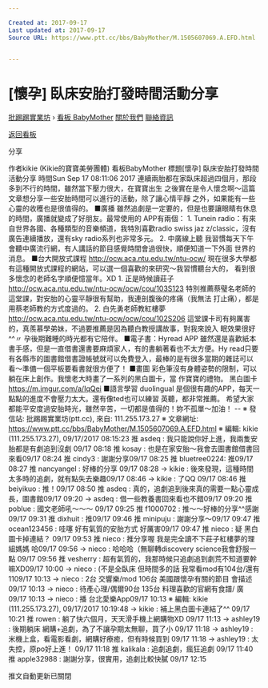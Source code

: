```yaml
---

Created at: 2017-09-17
Last updated at: 2017-09-17
Source URL: https://www.ptt.cc/bbs/BabyMother/M.1505607069.A.EFD.html


---
```


# [懷孕] 臥床安胎打發時間活動分享


[批踢踢實業坊](https://www.ptt.cc/) › [看板 BabyMother](https://www.ptt.cc/bbs/BabyMother/index.html) [關於我們](https://www.ptt.cc/about.html) [聯絡資訊](https://www.ptt.cc/contact.html)

[返回看板](https://www.ptt.cc/bbs/BabyMother/index.html)

分享

作者kikie (Kikie的寶寶美勞團體)
看板BabyMother
標題\[懷孕\] 臥床安胎打發時間活動分享
時間Sun Sep 17 08:11:06 2017
連續兩胎都在家臥床超過四個月，那段多到不行的時間，雖然當下壓力很大，在寶寶出生 之後實在是令人懷念啊～這篇文章想分享一些安胎時間可以進行的活動，除了讓心情平靜 之外，如果能有一些心靈的收穫也是很值得的。 ■廣播 雖然追劇是一定要的，但是也要讓眼睛有休息的時間，廣播就變成了好朋友。最常使用的 APP有兩個： 1. Tunein radio：有來自世界各國、各種類型的音樂頻道，我特別喜歡radio swiss jaz z/classic，沒有廣告連續播放，還有sky radio系列也非常多元。 2. 中廣線上聽 我習慣每天下午會聽中廣流行網，有人講話的節目感覺時間會過很快，順便知道一下外面 世界的消息。 ■台大開放式課程 <http://ocw.aca.ntu.edu.tw/ntu-ocw/> 現在很多大學都有這種開放式課程的網站，可以選一個喜歡的來研究～我習慣聽台大的， 看到很多懷念的老師名字順便憶當年。XD 1. 正是時候讀莊子 <http://ocw.aca.ntu.edu.tw/ntu-ocw/ocw/cou/103S123> 特別推薦蔡璧名老師的這堂課，對安胎的心靈平靜很有幫助，我連剖腹後的疼痛（我無法 打止痛），都是用蔡老師教的方式度過的。 2. 白先勇老師教紅樓夢 <http://ocw.aca.ntu.edu.tw/ntu-ocw/ocw/cou/102S206> 這堂課卡司有夠厲害的，真羨慕學弟妹，不過要推薦是因為聽白教授講故事，對我來說入 眠效果很好 ^^〃 孕後期難睡的時光都有它陪伴。 ■電子書：Hyread APP 雖然還是喜歡紙本書手感，但是一直借書還書要麻煩家人，有的書躺著看也不太方便。Hy read只要有各縣市的圖書館借書證帳號就可以免費登入，最棒的是有很多當期的雜誌可以 看～準備一個平板要看書就很方便了！ ■畫圖 彩色筆沒有身體姿勢的限制，可以躺在床上創作。我懷老大時畫了一系列的黑白圖卡，當 作寶寶的禮物。 黑白圖卡 <https://m.imgur.com/a/IqQei> ■語言學習 duolingual 是個很有趣的APP，每天一點點的進度不會壓力太大。還有像ted也可以練習 英聽，都非常推薦。 希望大家都能平安度過安胎時光，雖然辛苦，一切都是值得的！妳不孤單～加油！ -- ※ 發信站: 批踢踢實業坊(ptt.cc), 來自: 111.255.173.27 ※ 文章網址: <https://www.ptt.cc/bbs/BabyMother/M.1505607069.A.EFD.html> ※ 編輯: kikie (111.255.173.27), 09/17/2017 08:15:23
推 asdeq : 我只能說你好上進，我兩隻安胎都是有劇追到沒劇 09/17 08:18
推 kosay : 也是在家安胎～我會去圖書館借書回來看09/17 08:24
推 cindy3 : 謝謝分享09/17 08:25
推 bluetree0224: 推09/17 08:27
推 nancyangel : 好棒的分享 09/17 08:28
→ kikie : 後來發現，這種時間太多時的追劇，就有點失去樂趣09/17 08:46
→ kikie : 了QQ 09/17 08:46
推 beiyikuo : 推！09/17 08:50
推 asdeq : 真的，追劇追到後來真的需要一點心靈成長，圖書館09/17 09:20
→ asdeq : 借一些教養書回來看也不錯09/17 09:20
推 poblue : 國文老師吼～～～ 09/17 09:25
推 f1000702 : 推～～好棒的分享^^感謝09/17 09:31
推 dixhuit : 推09/17 09:46
推 minipuju : 謝謝分享～09/17 09:47
推 ocean123456 : 哇噻 好有氣質的安胎方式 好厲害09/17 09:47
推 nieco : 疑 黑白圖卡掉連結？ 09/17 09:53
推 nieco : 推分享喔 我是完全讀不下莊子紅樓夢的理組媽媽 哈09/17 09:56
→ nieco : 哈哈哈（無聊轉discovery science我會舒服一點 09/17 09:56
推 vesherry : 超有氣質的，我那時候只追劇追到劇荒不知道要幹嘛XD09/17 10:00
→ nieco : (不是全臥床 但時間多的話 我常看mod有104台/還有1109/17 10:13
→ nieco : 2台 交響樂/mod 106台 美國跟懷孕有關的節目 會描述09/17 10:13
→ nieco : 待產心理/偶爾90台 135台 料理喜歡的官網有食譜/ 廣 09/17 10:13
→ nieco : 播 台北愛樂App09/17 10:13
※ 編輯: kikie (111.255.173.27), 09/17/2017 10:19:48
→ kikie : 補上黑白圖卡連結了^^ 09/17 10:21
推 rowen : 躺了快六個月，天天滑手機上網購物XD 09/17 11:13
→ ashley19 : 後期躺床 網購+追劇，為了不讓孕期太無聊，買了小 09/17 11:18
→ ashley19 : 米機上盒，看電影看劇，網購好療癒，但有時候買到 09/17 11:18
→ ashley19 : 太失控，原po好上進！ 09/17 11:18
推 kalikala : 追劇追劇，瘋狂追劇 09/17 11:40
推 apple32988 : 謝謝分享，很實用，追劇比較快膩 09/17 12:15

推文自動更新已關閉


